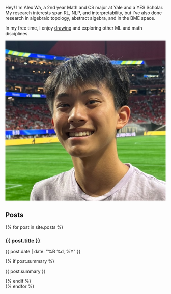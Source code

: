 Hey! I'm Alex Wa, a 2nd year Math and CS major at Yale and a YES Scholar. My research interests span RL, NLP, and interpretability, but I've also done research in algebraic topology, abstract algebra, and in the BME space.

In my free time, I enjoy [drawing](https://www.instagram.com/alex_wa_art/) and exploring other ML and math disciplines.

<div class="profile-container">
<img src="public/pfp.jpg" alt="Alex Wa" class="profile-image">
<div class="profile-content">
</div>
</div>

## Posts

{% for post in site.posts %}
  <div class="post-entry">
    <h3><a href="{{ post.url }}">{{ post.title }}</a></h3>
    <p class="post-date">{{ post.date | date: "%B %d, %Y" }}</p>
    {% if post.summary %}
      <p class="post-summary">{{ post.summary }}</p>
    {% endif %}
  </div>
{% endfor %}